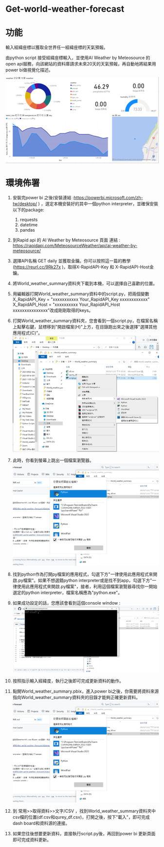 # Get-world-weather-forecast

# 功能

輸入經緯座標以獲取全世界任一經緯座標的天氣預報。

由python script 接受經緯座標輸入，並使用AI Weather by Meteosource 的open api服務，向該網站的資料庫請求未來20天的天氣預報，再自動地將結果用power bi做視覺化描述。

![alt text](https://github.com/ilovec8763/Get-world-weather-forecast/blob/main/demo_pic1.png)

# 環境佈署
1. 安裝完power bi 之後(安裝連結 :https://powerbi.microsoft.com/zh-tw/desktop/ ) ，選定本機安裝好的其中一個python interpreter，並確保安裝以下的package:
    1. requests
    2. datetime
    3. pandas
    
2. 到Rapid api 的 AI Weather by Meteosource 頁面 連結 : https://rapidapi.com/MeteosourceWeather/api/ai-weather-by-meteosource/ 

3. 選擇API名稱 GET daily 並獲取金鑰。你可以按照這一篇的教學(https://reurl.cc/9Rk27x )，取得X-RapidAPI-Key 和 X-RapidAPI-Host金鑰。

4. 將World_weather_summary資料夾下載到本機，可以選擇自己喜歡的位置。

5. 用編輯器打開World_weather_summary資料中的script.py，把兩個變數 X_RapidAPI_Key = "xxxxxxxxxxx Your_RapidAPI_Key xxxxxxxxxxxx"
X_RapidAPI_Host = "xxxxxxxxxx Your_RapidAPI_Host xxxxxxxxxxxxxxx"改成剛剛取得的keys。

6. 打開World_weather_summary資料夾，您會看到一個script.py，在檔案名稱上點擊右鍵，鼠標移到"開啟檔案(H)"上方，在目錄跑出來之後選擇"選擇其他應用程式(C)"。
  ![alt text](https://github.com/ilovec8763/Get-world-weather-forecast/blob/main/demo_step3.png)

7. 此時，你看到螢幕上跳出一個檔案瀏覽器。
  ![alt text](https://github.com/ilovec8763/Get-world-weather-forecast/blob/main/demo_step5.png)

8. 找到python作為打開py檔案的應用程式，勾選下方"一律使用此應用程式來開啟.py檔案"。如果不想選錯python interpreter或是找不到app，勾選下方"一律使用此應用程式來開啟.py檔案"，接者，利用這個檔案瀏覽器尋找你一開始選定的python interpreter，檔案名稱應為"python.exe"。

9. 如果成功設定的話，您應該會看到這個console window :
  ![alt text](https://github.com/ilovec8763/Get-world-weather-forecast/blob/main/console_win.png)

10. 按照指示輸入經緯度，執行之後即可完成更新資料的動作。

11. 點開World_weather_summary.pbix，進入power bi之後，你需要將資料來源指向World_weather_summary資料夾的目錄才能夠正確更新資料。
    ![alt text](https://github.com/ilovec8763/Get-world-weather-forecast/blob/main/demo_step5.png)
   
12. 到 常用>>取得資料>>文字/CSV ，找到World_weather_summary資料夾中csv檔的位置(df.csv和qurey_df.csv)，打開之後，按下"載入"，即可完成dash board和資料源的連接。

13. 如果您往後想要更新資料，直接執行script.py後，再回到power bi 更新頁面即可完成資料更新。

